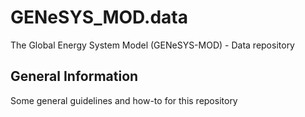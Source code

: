 # GENeSYS_MOD.data
The Global Energy System Model (GENeSYS-MOD) - Data repository

## General Information
Some general guidelines and how-to for this repository